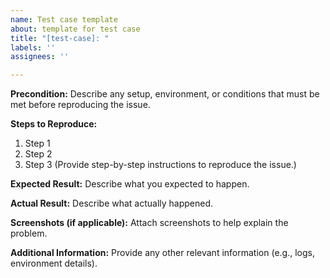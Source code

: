 ```yaml
---
name: Test case template
about: template for test case
title: "[test-case]: "
labels: ''
assignees: ''

---
```


**Precondition:**
Describe any setup, environment, or conditions that must be met before reproducing the issue.

**Steps to Reproduce:**
1. Step 1
2. Step 2
3. Step 3
(Provide step-by-step instructions to reproduce the issue.)

**Expected Result:**
Describe what you expected to happen.

**Actual Result:**
Describe what actually happened.

**Screenshots (if applicable):**
Attach screenshots to help explain the problem.

**Additional Information:**
Provide any other relevant information (e.g., logs, environment details).

